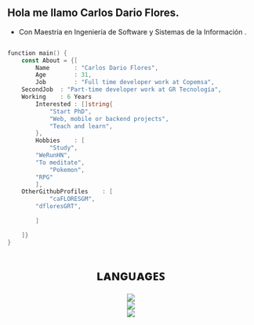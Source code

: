 ## Hola me llamo Carlos Dario Flores.
- Con Maestria en Ingeniería de Software y Sistemas de la Información .
```go

function main() {
    const About = {[
        Name 	   : "Carlos Dario Flores",           
        Age        : 31,
        Job        : "Full time developer work at Copemsa",
	SecondJob  : "Part-time developer work at GR Tecnología",
	Working	   : 6 Years
        Interested : []string{
            "Start PhD",
            "Web, mobile or backend projects",            
            "Teach and learn",
        },
        Hobbies    : [
            "Study",
	    "WeRunHN",
	    "To meditate",
    	    "Pokemon",
	    "RPG"
        ],
	OtherGithubProfiles    : [
            "caFLORESGM",
	    "dfloresGRT",	    
	    
        ]

    ]}
}
```
<h1 align="center"> ʟᴀɴɢᴜᴀɢᴇꜱ</h1>
<p align="center">
  <a href="https://skillicons.dev">
    <img src="https://skillicons.dev/icons?i=html,js,css,vue,react&perline=5" />
    </br>
    <img src="https://skillicons.dev/icons?i=php,mysql,git,github,vscode&perline=5" />    
	</br>
    <img src="https://skillicons.dev/icons?i=flutter,dart,c,jquery,laravel,java,python&perline=5" />    
  </a>
</p>

